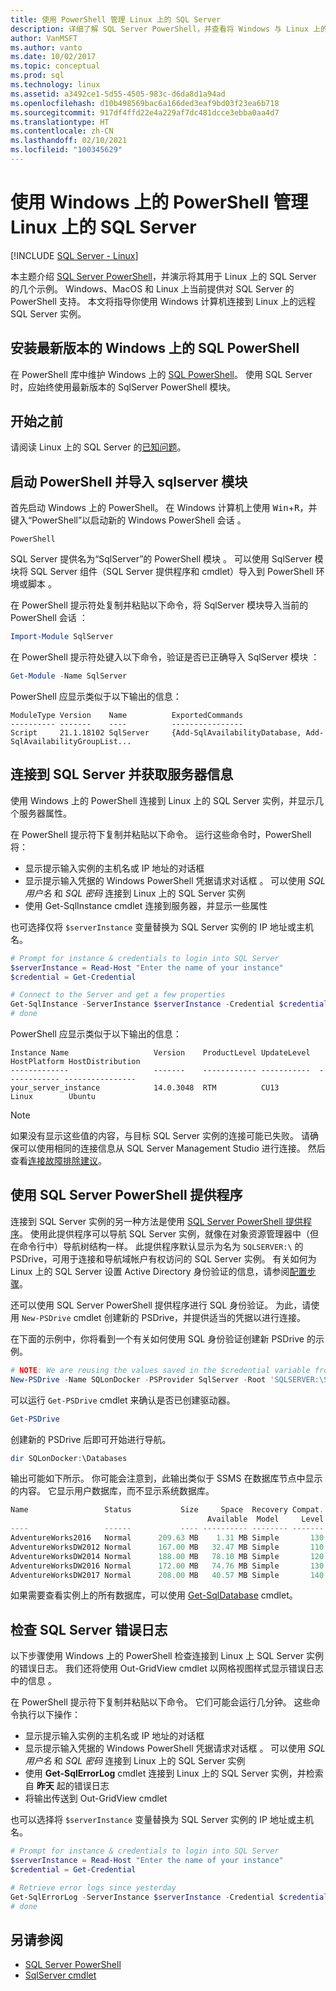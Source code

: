 ```yaml
---
title: 使用 PowerShell 管理 Linux 上的 SQL Server
description: 详细了解 SQL Server PowerShell，并查看将 Windows 与 Linux 上的 SQL Server 结合使用的几个示例。
author: VanMSFT
ms.author: vanto
ms.date: 10/02/2017
ms.topic: conceptual
ms.prod: sql
ms.technology: linux
ms.assetid: a3492ce1-5d55-4505-983c-d6da8d1a94ad
ms.openlocfilehash: d10b498569bac6a166ded3eaf9bd03f23ea6b718
ms.sourcegitcommit: 917df4ffd22e4a229af7dc481dcce3ebba0aa4d7
ms.translationtype: HT
ms.contentlocale: zh-CN
ms.lasthandoff: 02/10/2021
ms.locfileid: "100345629"
---
```

# <a name="use-powershell-on-windows-to-manage-sql-server-on-linux"></a>使用 Windows 上的 PowerShell 管理 Linux 上的 SQL Server

[!INCLUDE [SQL Server - Linux](../includes/applies-to-version/sql-linux.md)]

本主题介绍 [SQL Server PowerShell](../powershell/sql-server-powershell.md)，并演示将其用于 Linux 上的 SQL Server 的几个示例。 Windows、MacOS 和 Linux 上当前提供对 SQL Server 的 PowerShell 支持。 本文将指导你使用 Windows 计算机连接到 Linux 上的远程 SQL Server 实例。

## <a name="install-the-newest-version-of-sql-powershell-on-windows"></a>安装最新版本的 Windows 上的 SQL PowerShell

在 PowerShell 库中维护 Windows 上的 [SQL PowerShell](../powershell/download-sql-server-ps-module.md)。 使用 SQL Server 时，应始终使用最新版本的 SqlServer PowerShell 模块。

## <a name="before-you-begin"></a>开始之前

请阅读 Linux 上的 SQL Server 的[已知问题](sql-server-linux-release-notes.md)。

## <a name="launch-powershell-and-import-the-sqlserver-module"></a>启动 PowerShell 并导入 sqlserver 模块 

首先启动 Windows 上的 PowerShell。 在 Windows 计算机上使用 <kbd>Win</kbd>+<kbd>R</kbd>，并键入“PowerShell”以启动新的 Windows PowerShell 会话  。

```
PowerShell
```

SQL Server 提供名为“SqlServer”的 PowerShell 模块  。 可以使用 SqlServer 模块将 SQL Server 组件（SQL Server 提供程序和 cmdlet）导入到 PowerShell 环境或脚本  。

在 PowerShell 提示符处复制并粘贴以下命令，将 SqlServer 模块导入当前的 PowerShell 会话  ：

```powershell
Import-Module SqlServer
```

在 PowerShell 提示符处键入以下命令，验证是否已正确导入 SqlServer 模块  ：

```powershell
Get-Module -Name SqlServer
```

PowerShell 应显示类似于以下输出的信息：

```
ModuleType Version    Name          ExportedCommands
---------- -------    ----          ----------------
Script     21.1.18102 SqlServer     {Add-SqlAvailabilityDatabase, Add-SqlAvailabilityGroupList...
```

## <a name="connect-to-sql-server-and-get-server-information"></a>连接到 SQL Server 并获取服务器信息

使用 Windows 上的 PowerShell 连接到 Linux 上的 SQL Server 实例，并显示几个服务器属性。

在 PowerShell 提示符下复制并粘贴以下命令。 运行这些命令时，PowerShell 将：
- 显示提示输入实例的主机名或 IP 地址的对话框
- 显示提示输入凭据的 Windows PowerShell 凭据请求对话框  。 可以使用 *SQL 用户名* 和 *SQL 密码* 连接到 Linux 上的 SQL Server 实例
- 使用 Get-SqlInstance cmdlet 连接到服务器，并显示一些属性  

也可选择仅将 `$serverInstance` 变量替换为 SQL Server 实例的 IP 地址或主机名。

```powershell
# Prompt for instance & credentials to login into SQL Server
$serverInstance = Read-Host "Enter the name of your instance"
$credential = Get-Credential

# Connect to the Server and get a few properties
Get-SqlInstance -ServerInstance $serverInstance -Credential $credential
# done
```

PowerShell 应显示类似于以下输出的信息：

```
Instance Name                   Version    ProductLevel UpdateLevel  HostPlatform HostDistribution                
-------------                   -------    ------------ -----------  ------------ ----------------                
your_server_instance            14.0.3048  RTM          CU13         Linux        Ubuntu 
```
> [!NOTE]
> 如果没有显示这些值的内容，与目标 SQL Server 实例的连接可能已失败。 请确保可以使用相同的连接信息从 SQL Server Management Studio 进行连接。 然后查看[连接故障排除建议](sql-server-linux-troubleshooting-guide.md#connection)。

## <a name="using-the-sql-server-powershell-provider"></a>使用 SQL Server PowerShell 提供程序

连接到 SQL Server 实例的另一种方法是使用 [SQL Server PowerShell 提供程序](../powershell/sql-server-powershell-provider.md)。  使用此提供程序可以导航 SQL Server 实例，就像在对象资源管理器中（但在命令行中）导航树结构一样。  此提供程序默认显示为名为 `SQLSERVER:\` 的 PSDrive，可用于连接和导航域帐户有权访问的 SQL Server 实例。  有关如何为 Linux 上的 SQL Server 设置 Active Directory 身份验证的信息，请参阅[配置步骤](./sql-server-linux-active-directory-auth-overview.md#configuration-steps)。

还可以使用 SQL Server PowerShell 提供程序进行 SQL 身份验证。 为此，请使用 `New-PSDrive` cmdlet 创建新的 PSDrive，并提供适当的凭据以进行连接。

在下面的示例中，你将看到一个有关如何使用 SQL 身份验证创建新 PSDrive 的示例。

```powershell
# NOTE: We are reusing the values saved in the $credential variable from the above example.
New-PSDrive -Name SQLonDocker -PSProvider SqlServer -Root 'SQLSERVER:\SQL\localhost,10002\Default\' -Credential $credential
```

可以运行 `Get-PSDrive` cmdlet 来确认是否已创建驱动器。

```powershell
Get-PSDrive
```

创建新的 PSDrive 后即可开始进行导航。

```powershell
dir SQLonDocker:\Databases
```

输出可能如下所示。  你可能会注意到，此输出类似于 SSMS 在数据库节点中显示的内容。  它显示用户数据库，而不显示系统数据库。

```powershell
Name                 Status           Size     Space  Recovery Compat. Owner
                                            Available  Model     Level
----                 ------           ---- ---------- -------- ------- -----
AdventureWorks2016   Normal      209.63 MB    1.31 MB Simple       130 sa
AdventureWorksDW2012 Normal      167.00 MB   32.47 MB Simple       110 sa
AdventureWorksDW2014 Normal      188.00 MB   78.10 MB Simple       120 sa
AdventureWorksDW2016 Normal      172.00 MB   74.76 MB Simple       130 sa
AdventureWorksDW2017 Normal      208.00 MB   40.57 MB Simple       140 sa
```

如果需要查看实例上的所有数据库，可以使用 [Get-SqlDatabase](/powershell/module/sqlserver/Get-SqlDatabase) cmdlet。

## <a name="examine-sql-server-error-logs"></a>检查 SQL Server 错误日志

以下步骤使用 Windows 上的 PowerShell 检查连接到 Linux 上 SQL Server 实例的错误日志。 我们还将使用 Out-GridView cmdlet 以网格视图样式显示错误日志中的信息  。

在 PowerShell 提示符下复制并粘贴以下命令。 它们可能会运行几分钟。 这些命令执行以下操作：
- 显示提示输入实例的主机名或 IP 地址的对话框
- 显示提示输入凭据的 Windows PowerShell 凭据请求对话框  。 可以使用 *SQL 用户名* 和 *SQL 密码* 连接到 Linux 上的 SQL Server 实例
- 使用 **Get-SqlErrorLog** cmdlet 连接到 Linux 上的 SQL Server 实例，并检索自 **昨天** 起的错误日志
- 将输出传送到 Out-GridView cmdlet 

也可以选择将 `$serverInstance` 变量替换为 SQL Server 实例的 IP 地址或主机名。

```powershell
# Prompt for instance & credentials to login into SQL Server
$serverInstance = Read-Host "Enter the name of your instance"
$credential = Get-Credential

# Retrieve error logs since yesterday
Get-SqlErrorLog -ServerInstance $serverInstance -Credential $credential -Since Yesterday | Out-GridView
# done
```
## <a name="see-also"></a>另请参阅
- [SQL Server PowerShell](../powershell/sql-server-powershell.md)
- [SqlServer cmdlet](/powershell/module/sqlserver)